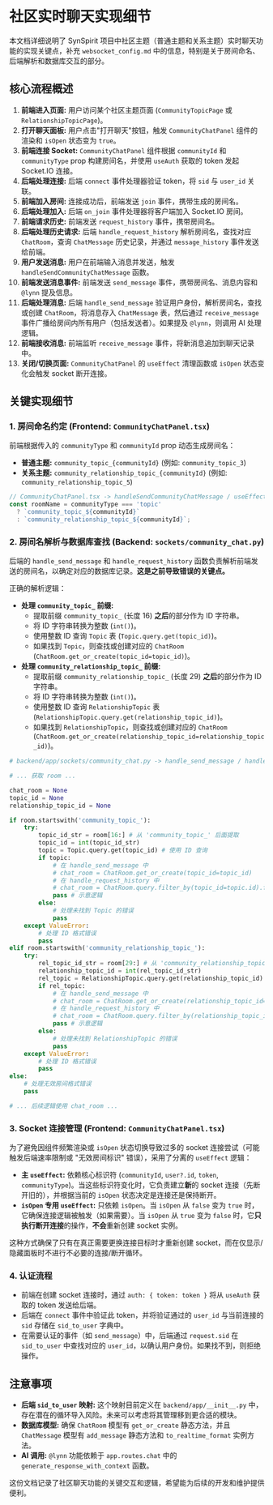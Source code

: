 # 社区实时聊天实现细节

本文档详细说明了 SynSpirit 项目中社区主题（普通主题和关系主题）实时聊天功能的实现关键点，补充 `websocket_config.md` 中的信息，特别是关于房间命名、后端解析和数据库交互的部分。

## 核心流程概述

1.  **前端进入页面:** 用户访问某个社区主题页面 (`CommunityTopicPage` 或 `RelationshipTopicPage`)。
2.  **打开聊天面板:** 用户点击"打开聊天"按钮，触发 `CommunityChatPanel` 组件的渲染和 `isOpen` 状态变为 `true`。
3.  **前端连接 Socket:** `CommunityChatPanel` 组件根据 `communityId` 和 `communityType` prop 构建房间名，并使用 `useAuth` 获取的 token 发起 Socket.IO 连接。
4.  **后端处理连接:** 后端 `connect` 事件处理器验证 token，将 `sid` 与 `user_id` 关联。
5.  **前端加入房间:** 连接成功后，前端发送 `join` 事件，携带生成的房间名。
6.  **后端处理加入:** 后端 `on_join` 事件处理器将客户端加入 Socket.IO 房间。
7.  **前端请求历史:** 前端发送 `request_history` 事件，携带房间名。
8.  **后端处理历史请求:** 后端 `handle_request_history` 解析房间名，查找对应 `ChatRoom`，查询 `ChatMessage` 历史记录，并通过 `message_history` 事件发送给前端。
9.  **用户发送消息:** 用户在前端输入消息并发送，触发 `handleSendCommunityChatMessage` 函数。
10. **前端发送消息事件:** 前端发送 `send_message` 事件，携带房间名、消息内容和 `@lynn` 提及信息。
11. **后端处理消息:** 后端 `handle_send_message` 验证用户身份，解析房间名，查找或创建 `ChatRoom`，将消息存入 `ChatMessage` 表，然后通过 `receive_message` 事件广播给房间内所有用户（包括发送者）。如果提及 `@lynn`，则调用 AI 处理逻辑。
12. **前端接收消息:** 前端监听 `receive_message` 事件，将新消息追加到聊天记录中。
13. **关闭/切换页面:** `CommunityChatPanel` 的 `useEffect` 清理函数或 `isOpen` 状态变化会触发 socket 断开连接。

## 关键实现细节

### 1. 房间命名约定 (Frontend: `CommunityChatPanel.tsx`)

前端根据传入的 `communityType` 和 `communityId` prop 动态生成房间名：

*   **普通主题:** `community_topic_{communityId}` (例如: `community_topic_3`)
*   **关系主题:** `community_relationship_topic_{communityId}` (例如: `community_relationship_topic_5`)

```typescript
// CommunityChatPanel.tsx -> handleSendCommunityChatMessage / useEffect
const roomName = communityType === 'topic'
  ? `community_topic_${communityId}`
  : `community_relationship_topic_${communityId}`;
```

### 2. 房间名解析与数据库查找 (Backend: `sockets/community_chat.py`)

后端的 `handle_send_message` 和 `handle_request_history` 函数负责解析前端发送的房间名，以确定对应的数据库记录。**这是之前导致错误的关键点。**

正确的解析逻辑：

*   **处理 `community_topic_` 前缀:**
    *   提取前缀 `community_topic_` (长度 16) **之后**的部分作为 ID 字符串。
    *   将 ID 字符串转换为整数 (`int()`)。
    *   使用整数 ID 查询 `Topic` 表 (`Topic.query.get(topic_id)`)。
    *   如果找到 `Topic`，则查找或创建对应的 `ChatRoom` (`ChatRoom.get_or_create(topic_id=topic_id)`)。
*   **处理 `community_relationship_topic_` 前缀:**
    *   提取前缀 `community_relationship_topic_` (长度 29) **之后**的部分作为 ID 字符串。
    *   将 ID 字符串转换为整数 (`int()`)。
    *   使用整数 ID 查询 `RelationshipTopic` 表 (`RelationshipTopic.query.get(relationship_topic_id)`)。
    *   如果找到 `RelationshipTopic`，则查找或创建对应的 `ChatRoom` (`ChatRoom.get_or_create(relationship_topic_id=relationship_topic_id)`)。

```python
# backend/app/sockets/community_chat.py -> handle_send_message / handle_request_history

# ... 获取 room ...

chat_room = None
topic_id = None
relationship_topic_id = None

if room.startswith('community_topic_'):
    try:
        topic_id_str = room[16:] # 从 'community_topic_' 后面提取
        topic_id = int(topic_id_str)
        topic = Topic.query.get(topic_id) # 使用 ID 查询
        if topic:
            # 在 handle_send_message 中
            # chat_room = ChatRoom.get_or_create(topic_id=topic_id)
            # 在 handle_request_history 中
            # chat_room = ChatRoom.query.filter_by(topic_id=topic.id).first()
            pass # 示意逻辑
        else:
            # 处理未找到 Topic 的错误
            pass
    except ValueError:
        # 处理 ID 格式错误
        pass
elif room.startswith('community_relationship_topic_'):
    try:
        rel_topic_id_str = room[29:] # 从 'community_relationship_topic_' 后面提取
        relationship_topic_id = int(rel_topic_id_str)
        rel_topic = RelationshipTopic.query.get(relationship_topic_id) # 使用 ID 查询
        if rel_topic:
            # 在 handle_send_message 中
            # chat_room = ChatRoom.get_or_create(relationship_topic_id=relationship_topic_id)
            # 在 handle_request_history 中
            # chat_room = ChatRoom.query.filter_by(relationship_topic_id=relationship_topic_id).first()
            pass # 示意逻辑
        else:
            # 处理未找到 RelationshipTopic 的错误
            pass
    except ValueError:
        # 处理 ID 格式错误
        pass
else:
    # 处理无效房间格式错误
    pass

# ... 后续逻辑使用 chat_room ...
```

### 3. Socket 连接管理 (Frontend: `CommunityChatPanel.tsx`)

为了避免因组件频繁渲染或 `isOpen` 状态切换导致过多的 socket 连接尝试（可能触发后端速率限制或 "无效房间标识" 错误），采用了分离的 `useEffect` 逻辑：

*   **主 `useEffect`:** 依赖核心标识符 (`communityId`, `user?.id`, `token`, `communityType`)。当这些标识符变化时，它负责建立**新**的 socket 连接（先断开旧的），并根据当前的 `isOpen` 状态决定是连接还是保持断开。
*   **`isOpen` 专用 `useEffect`:** 只依赖 `isOpen`。当 `isOpen` 从 `false` 变为 `true` 时，它确保连接逻辑被触发（如果需要）。当 `isOpen` 从 `true` 变为 `false` 时，它**只执行断开连接**的操作，**不会**重新创建 socket 实例。

这种方式确保了只有在真正需要更换连接目标时才重新创建 socket，而在仅显示/隐藏面板时不进行不必要的连接/断开循环。

### 4. 认证流程

*   前端在创建 socket 连接时，通过 `auth: { token: token }` 将从 `useAuth` 获取的 token 发送给后端。
*   后端在 `connect` 事件中验证此 token，并将验证通过的 `user_id` 与当前连接的 `sid` 存储在 `sid_to_user` 字典中。
*   在需要认证的事件（如 `send_message`）中，后端通过 `request.sid` 在 `sid_to_user` 中查找对应的 `user_id`，以确认用户身份。如果找不到，则拒绝操作。

## 注意事项

*   **后端 `sid_to_user` 映射:** 这个映射目前定义在 `backend/app/__init__.py` 中，存在潜在的循环导入风险。未来可以考虑将其管理移到更合适的模块。
*   **数据库模型:** 确保 `ChatRoom` 模型有 `get_or_create` 静态方法，并且 `ChatMessage` 模型有 `add_message` 静态方法和 `to_realtime_format` 实例方法。
*   **AI 调用:** `@lynn` 功能依赖于 `app.routes.chat` 中的 `generate_response_with_context` 函数。

这份文档记录了社区聊天功能的关键交互和逻辑，希望能为后续的开发和维护提供便利。 